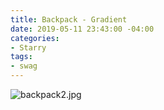```yaml
---
title: Backpack - Gradient
date: 2019-05-11 23:43:00 -04:00
categories:
- Starry
tags:
- swag
---
```


![backpack2.jpg](/uploads/backpack2.jpg)